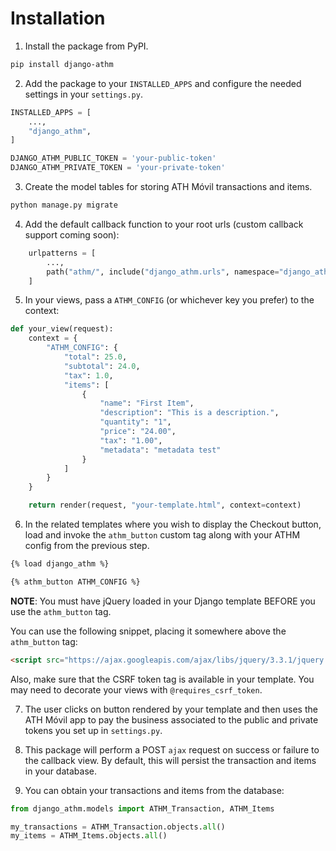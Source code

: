 # Installation

1. Install the package from PyPI.

```bash
pip install django-athm
```

2. Add the package to your `INSTALLED_APPS` and configure the needed settings in your `settings.py`.

```python
INSTALLED_APPS = [
    ...,
    "django_athm",
]

DJANGO_ATHM_PUBLIC_TOKEN = 'your-public-token'
DJANGO_ATHM_PRIVATE_TOKEN = 'your-private-token'
```

3. Create the model tables for storing ATH Móvil transactions and items.

```bash
python manage.py migrate
```

4. Add the default callback function to your root urls (custom callback support coming soon):

```python
    urlpatterns = [
        ...,
        path("athm/", include("django_athm.urls", namespace="django_athm")),
    ]
```

5. In your views, pass a `ATHM_CONFIG` (or whichever key you prefer) to the context:

```python
def your_view(request):
    context = {
        "ATHM_CONFIG": {
            "total": 25.0,
            "subtotal": 24.0,
            "tax": 1.0,
            "items": [
                {
                    "name": "First Item",
                    "description": "This is a description.",
                    "quantity": "1",
                    "price": "24.00",
                    "tax": "1.00",
                    "metadata": "metadata test"
                }
            ]
        }
    }

    return render(request, "your-template.html", context=context)
```

6. In the related templates where you wish to display the Checkout button, load and invoke the `athm_button` custom tag along with your ATHM config from the previous step.

```html
{% load django_athm %}

{% athm_button ATHM_CONFIG %}
```

**NOTE**: You must have jQuery loaded in your Django template BEFORE you use the `athm_button` tag.

You can use the following snippet, placing it somewhere above the `athm_button` tag:
```html
<script src="https://ajax.googleapis.com/ajax/libs/jquery/3.3.1/jquery.min.js"></script>
```

Also, make sure that the CSRF token tag is available in your template. You may need to decorate your views with `@requires_csrf_token`.

7. The user clicks on button rendered by your template and then uses the ATH Móvil app to pay the business associated to the public and private tokens you set up in `settings.py`.

8. This package will perform a POST `ajax` request on success or failure to the callback view. By default, this will persist the transaction and items in your database.

9. You can obtain your transactions and items from the database:

```python
from django_athm.models import ATHM_Transaction, ATHM_Items

my_transactions = ATHM_Transaction.objects.all()
my_items = ATHM_Items.objects.all()
```
